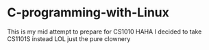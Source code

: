 # C-programming-with-Linux

This is my mid attempt to prepare for CS1010 HAHA
I decided to take CS1101S instead LOL
just the pure clownery
